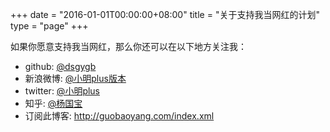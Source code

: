 +++
date = "2016-01-01T00:00:00+08:00"
title = "关于支持我当网红的计划"
type = "page"
+++

如果你愿意支持我当网红，那么你还可以在以下地方关注我：

- github: [@dsgygb](https://github.com/dsgygb)
- 新浪微博: [@小明plus版本](http://weibo.com/u/5668968461)
- twitter: [@小明plus](https://twitter.com/yangguobao)
- 知乎: [@杨国宝](https://www.zhihu.com/people/yang-guo-bao-18)
- 订阅此博客: http://guobaoyang.com/index.xml


